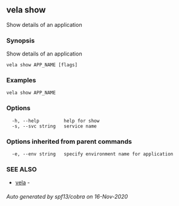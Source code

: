 ## vela show

Show details of an application

### Synopsis

Show details of an application

```
vela show APP_NAME [flags]
```

### Examples

```
vela show APP_NAME
```

### Options

```
  -h, --help         help for show
  -s, --svc string   service name
```

### Options inherited from parent commands

```
  -e, --env string   specify environment name for application
```

### SEE ALSO

* [vela](vela.md)	 - 

###### Auto generated by spf13/cobra on 16-Nov-2020
